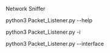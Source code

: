 Network Sniffer

python3 Packet_Listener.py --help

python3 Packet_Listener.py -i <interface>

python3 Packet_Listener.py --interface <interface>
